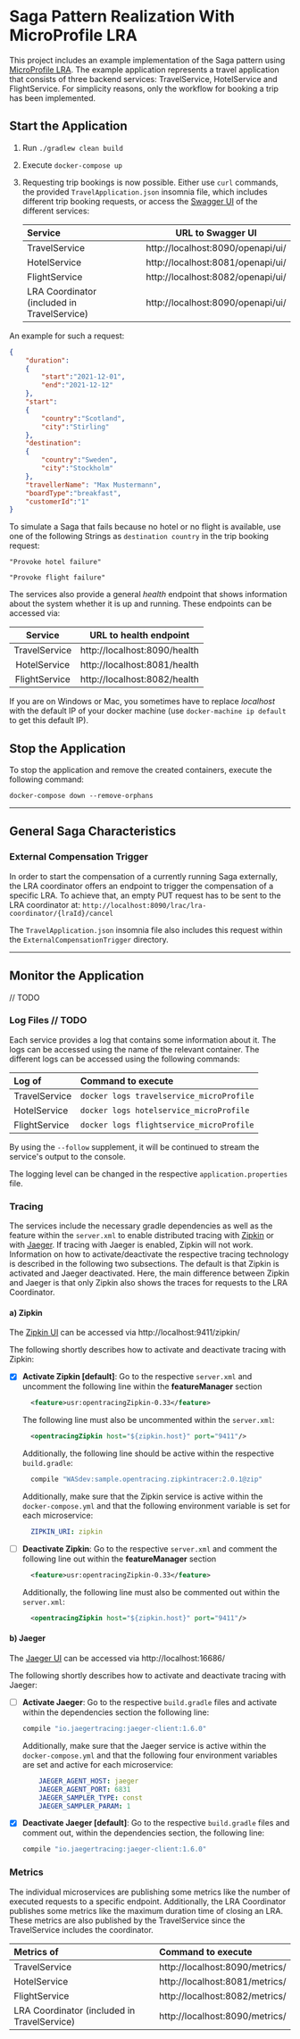 # Saga Pattern Realization With MicroProfile LRA
This project includes an example implementation of the Saga pattern using [MicroProfile LRA](https://github.com/eclipse/microprofile-lra).
The example application represents a travel application that consists of three backend services: TravelService,
HotelService and FlightService. For simplicity reasons, only the workflow for booking a trip has been implemented.

## Start the Application

1. Run `./gradlew clean build`


2. Execute `docker-compose up `


3. Requesting trip bookings is now possible. Either use `curl` commands,
   the provided `TravelApplication.json` insomnia file, which includes different trip booking requests,
   or access the [Swagger UI](https://swagger.io/tools/swagger-ui/) of the different services:

   | __Service__ | __URL to Swagger UI__ |
   |:-------|:-------------------:|
   |TravelService| http://localhost:8090/openapi/ui/ |
   |HotelService| http://localhost:8081/openapi/ui/ |
   |FlightService| http://localhost:8082/openapi/ui/ |
   |LRA Coordinator (included in TravelService) | http://localhost:8090/openapi/ui/ |

An example for such a request:
```json
{
    "duration":
    {
        "start":"2021-12-01",
        "end":"2021-12-12"
    },
    "start":
    {
        "country":"Scotland",
        "city":"Stirling"
    },
    "destination":
    {
        "country":"Sweden",
        "city":"Stockholm"
    },
    "travellerName": "Max Mustermann",
    "boardType":"breakfast",
    "customerId":"1"
}
```

To simulate a Saga that fails because no hotel or no flight is available, use one of the following Strings
as `destination country` in the trip booking request:
```
"Provoke hotel failure"

"Provoke flight failure"
```

The services also provide a general *health* endpoint that shows information about the system whether it is up and running.
These endpoints can be accessed via:

| __Service__ | __URL to health endpoint__ |
|:-------:|------------------|
|TravelService| http://localhost:8090/health |
|HotelService| http://localhost:8081/health |
|FlightService| http://localhost:8082/health |


If you are on Windows or Mac, you sometimes have to replace _localhost_ with the default IP of your docker machine (use `docker-machine ip default` to get this default IP).

## Stop the Application

To stop the application and remove the created containers, execute the following command:
```
docker-compose down --remove-orphans
```

----------------------------

## General Saga Characteristics

### External Compensation Trigger

In order to start the compensation of a currently running Saga externally, the LRA coordinator offers an endpoint to 
trigger the compensation of a specific LRA. To achieve that, an empty PUT request has to be sent to the LRA coordinator 
at: `http://localhost:8090/lrac/lra-coordinator/{lraId}/cancel`


The `TravelApplication.json` insomnia file also includes this request within the `ExternalCompensationTrigger` directory.

----------------------------

## Monitor the Application
// TODO

### Log Files // TODO
Each service provides a log that contains some information about it.
The logs can be accessed using the name of the relevant container.
The different logs can be accessed using the following commands:

| __Log of__ | __Command to execute__ |
|:-------|:-------------------|
|TravelService| `docker logs travelservice_microProfile`|
|HotelService| `docker logs hotelservice_microProfile`|
|FlightService|  `docker logs flightservice_microProfile`|

By using the `--follow` supplement, it will be continued to stream the service's output to the console.

The logging level can be changed in the respective `application.properties` file.


### Tracing
The services include the necessary gradle dependencies as well as the feature within the `server.xml` to enable
distributed tracing with [Zipkin](https://zipkin.io/) or with [Jaeger](https://www.jaegertracing.io/). If tracing with 
Jaeger is enabled, Zipkin will not work. Information on how to activate/deactivate the respective tracing technology is 
described in the following two subsections. The default is that Zipkin is activated and Jaeger deactivated. Here, the main 
difference between Zipkin and Jaeger is that only Zipkin also shows the traces for requests to the LRA Coordinator. 

#### a) Zipkin
The [Zipkin UI](http://localhost:9411/zipkin/) can be accessed via http://localhost:9411/zipkin/

The following shortly describes how to activate and deactivate tracing with Zipkin:
- [X] __Activate Zipkin [default]__: Go to the respective `server.xml` and uncomment the following line within the __featureManager__
  section
  ```xml
    <feature>usr:opentracingZipkin-0.33</feature>
  ```

  The following line must also be uncommented within the `server.xml`:
  ```xml
    <opentracingZipkin host="${zipkin.host}" port="9411"/>
  ``` 
  
  Additionally, the following line should be active within the respective `build.gradle`:
  ```groovy
    compile "WASdev:sample.opentracing.zipkintracer:2.0.1@zip"
  ``` 

  Additionally, make sure that the Zipkin service is active within the `docker-compose.yml` and that the following
  environment variable is set for each microservice:
  ```yaml
    ZIPKIN_URI: zipkin
  ```
  
- [ ] __Deactivate Zipkin__: Go to the respective `server.xml` and comment the following line out within the __featureManager__ 
  section
  ```xml
    <feature>usr:opentracingZipkin-0.33</feature>
  ```
  
  Additionally, the following line must also be commented out within the `server.xml`:
  ```xml
    <opentracingZipkin host="${zipkin.host}" port="9411"/>
  ```

#### b) Jaeger
The [Jaeger UI](http://localhost:16686/) can be accessed via http://localhost:16686/

The following shortly describes how to activate and deactivate tracing with Jaeger:
- [ ] __Activate Jaeger__: Go to the respective `build.gradle` files and activate within the dependencies section the 
  following line:
  ```groovy
  compile "io.jaegertracing:jaeger-client:1.6.0"
  ```
  
  Additionally, make sure that the Jaeger service is active within the `docker-compose.yml` and that the following four 
  environment variables are set and active for each microservice:
  ```yaml
      JAEGER_AGENT_HOST: jaeger
      JAEGER_AGENT_PORT: 6831
      JAEGER_SAMPLER_TYPE: const
      JAEGER_SAMPLER_PARAM: 1
  ```
  
- [X] __Deactivate Jaeger [default]__: Go to the respective `build.gradle` files and comment out, within the dependencies section, 
  the following line:
  ```groovy
  compile "io.jaegertracing:jaeger-client:1.6.0"
  ```


### Metrics

The individual microservices are publishing some metrics like the number of executed requests to a specific endpoint. 
Additionally, the LRA Coordinator publishes some metrics like the maximum duration time of closing an LRA. 
These metrics are also published by the TravelService since the TravelService includes the coordinator. 

| __Metrics of__ | __Command to execute__ |
|:-------|:-------------------|
|TravelService| http://localhost:8090/metrics/ |
|HotelService| http://localhost:8081/metrics/ |
|FlightService|  http://localhost:8082/metrics/ |
|LRA Coordinator (included in TravelService) | http://localhost:8090/metrics/ |
